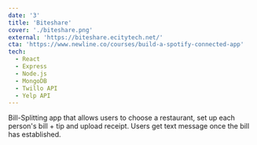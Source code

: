 ```yaml
---
date: '3'
title: 'Biteshare'
cover: './biteshare.png'
external: 'https://biteshare.ecitytech.net/'
cta: 'https://www.newline.co/courses/build-a-spotify-connected-app'
tech:
  - React
  - Express
  - Node.js
  - MongoDB
  - Twillo API
  - Yelp API
---
```


Bill-Splitting app that allows users to choose a restaurant, set up each person's bill + tip and upload receipt.
Users get text message once the bill has established.
